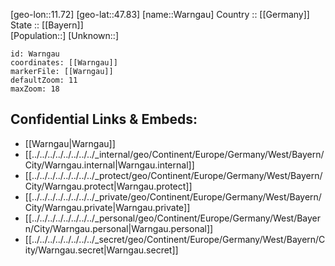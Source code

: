 ﻿---
location: [47.83,11.72] 
mapzoom: [7,12] 
mapmarker: city 
type: City
tags:
- geo/City


SpocWebEntityId: 35454
isDeleted: false
confidential: public

---
[geo-lon::11.72] 
[geo-lat::47.83] 
[name::Warngau] 
Country :: [[Germany]]  
State :: [[Bayern]]  
[Population::] 
[Unknown::] 


```leaflet
id: Warngau
coordinates: [[Warngau]] 
markerFile: [[Warngau]] 
defaultZoom: 11 
maxZoom: 18
```


## Confidential Links & Embeds: 
- [[Warngau|Warngau]]  
- [[../../../../../../../../_internal/geo/Continent/Europe/Germany/West/Bayern/City/Warngau.internal|Warngau.internal]] 
- [[../../../../../../../../_protect/geo/Continent/Europe/Germany/West/Bayern/City/Warngau.protect|Warngau.protect]] 
- [[../../../../../../../../_private/geo/Continent/Europe/Germany/West/Bayern/City/Warngau.private|Warngau.private]] 
- [[../../../../../../../../_personal/geo/Continent/Europe/Germany/West/Bayern/City/Warngau.personal|Warngau.personal]] 
- [[../../../../../../../../_secret/geo/Continent/Europe/Germany/West/Bayern/City/Warngau.secret|Warngau.secret]] 
